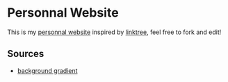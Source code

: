 # Personnal Website

This is my [personnal website](https://williamglazer.github.io/website/) inspired by [linktree](https://linktr.ee/), feel free to fork and edit!

## Sources

- [background gradient](https://codepen.io/P1N2O/pen/pyBNzX)